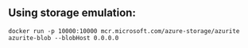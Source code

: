 
## Using storage emulation:

```
docker run -p 10000:10000 mcr.microsoft.com/azure-storage/azurite azurite-blob --blobHost 0.0.0.0
```
